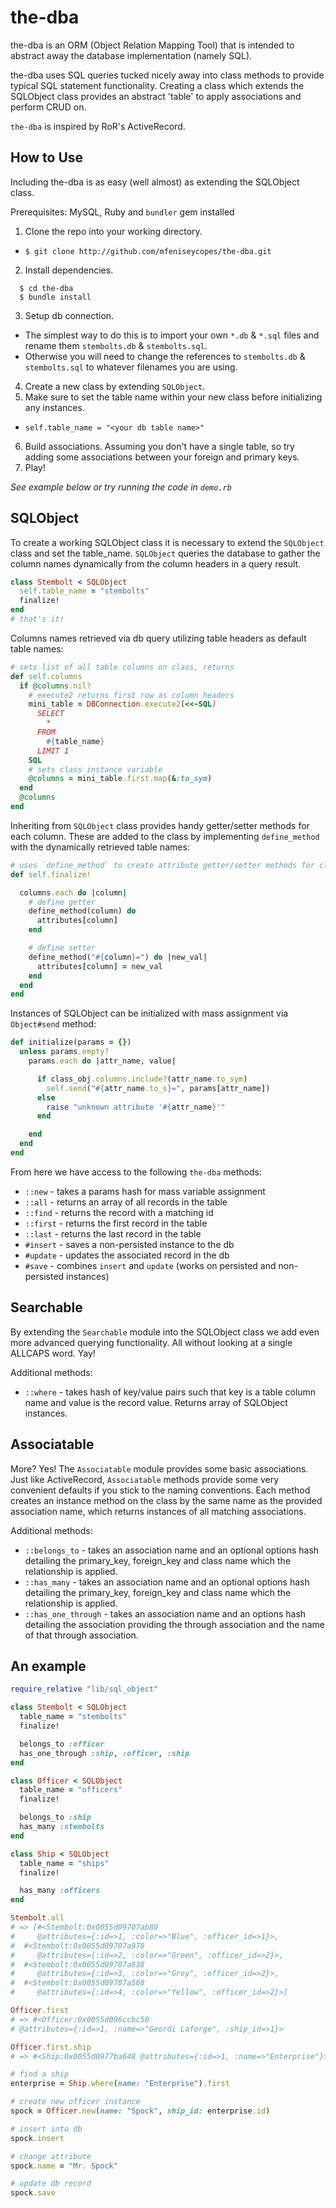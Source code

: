 # the-dba

the-dba is an ORM (Object Relation Mapping Tool) that is intended to abstract away the database implementation (namely SQL).

the-dba uses SQL queries tucked nicely away into class methods to provide typical SQL statement functionality. Creating a class which extends the SQLObject class provides an abstract 'table' to apply associations and perform CRUD on.

`the-dba` is inspired by RoR's ActiveRecord.

## How to Use

Including the-dba is as easy (well almost) as extending the SQLObject class.

Prerequisites: MySQL, Ruby and `bundler` gem installed

1. Clone the repo into your working directory.
  - `$ git clone http://github.com/mfeniseycopes/the-dba.git`
2. Install dependencies. 

```
  $ cd the-dba
  $ bundle install
```
3. Setup db connection.
  - The simplest way to do this is to import your own `*.db` & `*.sql` files and rename them `stembolts.db` & `stembolts.sql`.
  - Otherwise you will need to change the references to `stembolts.db` & `stembolts.sql` to whatever filenames you are using.
4. Create a new class by extending `SQLObject`.
5. Make sure to set the table name within your new class before initializing any instances.
  - `self.table_name = "<your db table name>"`
6. Build associations. Assuming you don't have a single table, so try adding some associations between your foreign and primary keys.
7. Play!

*See example below or try running the code in `demo.rb`*


## SQLObject

To create a working SQLObject class it is necessary to extend the `SQLObject` class and set the table_name. `SQLObject` queries the database to gather the column names dynamically from the column headers in a query result.

```ruby
class Stembolt < SQLObject
  self.table_name = "stembolts"
  finalize!
end
# that's it!
```

Columns names retrieved via db query utilizing table headers as default table names:
```ruby
# sets list of all table columns on class, returns
def self.columns
  if @columns.nil?
    # execute2 returns first row as column headers
    mini_table = DBConnection.execute2(<<-SQL)
      SELECT
        *
      FROM
        #{table_name}
      LIMIT 1
    SQL
    # sets class instance variable
    @columns = mini_table.first.map(&:to_sym)
  end
  @columns
end
```

Inheriting from `SQLObject` class provides handy getter/setter methods for each column. These are added to the class by implementing `define_method` with the dynamically retrieved table names:

```ruby
# uses `define_method` to create attribute getter/setter methods for class instances
def self.finalize!

  columns.each do |column|
    # define getter
    define_method(column) do
      attributes[column]
    end

    # define setter
    define_method("#{column}=") do |new_val|
      attributes[column] = new_val
    end
  end
end
```

Instances of SQLObject can be initialized with mass assignment via `Object#send` method:

```ruby
def initialize(params = {})
  unless params.empty?
    params.each do |attr_name, value|

      if class_obj.columns.include?(attr_name.to_sym)
        self.send("#{attr_name.to_s}=", params[attr_name])
      else
        raise "unknown attribute '#{attr_name}'"
      end

    end
  end
end
```


From here we have access to the following `the-dba` methods:

* `::new` - takes a params hash for mass variable assignment
* `::all` - returns an array of all records in the table
* `::find` - returns the record with a matching id
* `::first` - returns the first record in the table
* `::last` - returns the last record in the table
* `#insert` - saves a non-persisted instance to the db
* `#update` - updates the associated record in the db
* `#save` - combines `insert` and `update` (works on persisted and non-persisted instances)

## Searchable

By extending the `Searchable` module into the SQLObject class we add even more advanced querying functionality. All without looking at a single ALLCAPS word. Yay!

Additional methods:

* `::where` - takes hash of key/value pairs such that key is a table column name and value is the record value. Returns array of SQLObject instances.

## Associatable

More? Yes! The `Associatable` module provides some basic associations. Just like ActiveRecord, `Associatable` methods provide some very convenient defaults if you stick to the naming conventions. Each method creates an instance method on the class by the same name as the provided association name, which returns instances of all matching associations.

Additional methods:

* `::belongs_to` - takes an association name and an optional options hash detailing the primary_key, foreign_key and class name which the relationship is applied.
* `::has_many` - takes an association name and an optional options hash detailing the primary_key, foreign_key and class name which the relationship is applied.
* `::has_one_through` - takes an association name and an options hash detailing the association providing the through association and the name of that through association.

## An example

```ruby
require_relative "lib/sql_object"

class Stembolt < SQLObject
  table_name = "stembolts"
  finalize!

  belongs_to :officer
  has_one_through :ship, :officer, :ship
end

class Officer < SQLObject
  table_name = "officers"
  finalize!

  belongs_to :ship
  has_many :stembolts
end

class Ship < SQLObject
  table_name = "ships"
  finalize!

  has_many :officers
end

Stembolt.all
# => [#<Stembolt:0x0055d09707ab80
#     @attributes={:id=>1, :color=>"Blue", :officer_id=>1}>,
#  #<Stembolt:0x0055d09707a978
#     @attributes={:id=>2, :color=>"Green", :officer_id=>2}>,
#  #<Stembolt:0x0055d09707a838
#     @attributes={:id=>3, :color=>"Grey", :officer_id=>2}>,
#  #<Stembolt:0x0055d09707a568
#     @attributes={:id=>4, :color=>"Yellow", :officer_id=>2}>]

Officer.first
# => #<Officer:0x0055d096ccbc50
# @attributes={:id=>1, :name=>"Geordi Laforge", :ship_id=>1}>

Officer.first.ship
# => #<Ship:0x0055d0977ba648 @attributes={:id=>1, :name=>"Enterprise"}>

# find a ship
enterprise = Ship.where(name: "Enterprise").first

# create new officer instance
spock = Officer.new(name: "Spock", ship_id: enterprise.id)

# insert into db
spock.insert

# change attribute
spock.name = "Mr. Spock"

# update db record
spock.save
```

